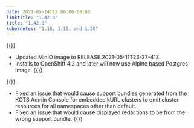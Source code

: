 ```yaml
---
date: 2021-05-14T12:00:00-08:00
linktitle: "1.42.0"
title: "1.42.0"
kubernetes: "1.18, 1.19, and 1.20"
---
```


{{<changes>}}
* Updated MinIO image to RELEASE.2021-05-11T23-27-41Z.
* Installs to OpenShift 4.2 and later will now use Alpine based Postgres image.
{{</changes>}}

{{<fixes>}}
* Fixed an issue that would cause support bundles generated from the KOTS Admin Console for embedded kURL clusters to omit cluster resources for all namespaces other than default.
* Fixed an issue that would cause displayed redactions to be from the wrong support bundle.
{{</fixes>}}
